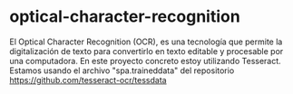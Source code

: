 # optical-character-recognition
El Optical Character Recognition (OCR), es una tecnología que permite la digitalización de texto para convertirlo en texto editable y procesable por una computadora. En este proyecto concreto estoy utilizando Tesseract. 
<br>
Estamos usando el archivo "spa.traineddata" del repositorio https://github.com/tesseract-ocr/tessdata
